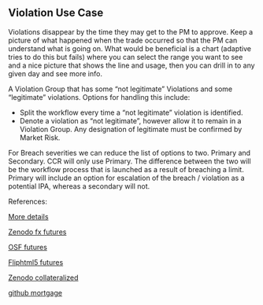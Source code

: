 ## Violation Use Case
 
Violations disappear by the time they may get to the PM to approve.  Keep a picture of what happened when the trade occurred so that the PM can understand what is going on. What would be beneficial is a chart 
(adaptive tries to do this but fails) where you can select the range you want to see and a nice picture that shows the line and usage, then you can drill in to any given day and see more info.

A Violation Group that has some “not legitimate” Violations and some “legitimate” violations. Options for handling this include:
-	Split the workflow every time a “not legitimate” violation is identified.
-	Denote a violation as “not legitimate”, however allow it to remain in a Violation Group. Any designation of legitimate must be confirmed by Market Risk.

For Breach severities we can reduce the list of options to two.  Primary and Secondary.  CCR will only use Primary.  The difference between the two will be the workflow process that is launched as a result of 
breaching a limit.  Primary will include an option for escalation of the breach / violation as a potential IPA, whereas a secondary will not.


References:

 
[More details](./FxFuture-21.pdf)
  
[Zenodo fx futures](https://zenodo.org/record/5768241/files/Zenodo-FxFuture.pdf)
  
[OSF futures](https://osf.io/rqd6v/download)

[Fliphtml5 futures](https://fliphtml5.com/download/download-pdf-file.php?str=x0DZh9GTud3bENXamUzM5UDN5ITPkl0av9mY)

[Zenodo collateralized](https://zenodo.org/record/6539697)

[github mortgage](https://github.com/cfrm17/AdjustableRateMortgages)
